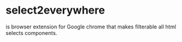 # select2everywhere
is browser extension for Google chrome that makes filterable all html selects components. 
